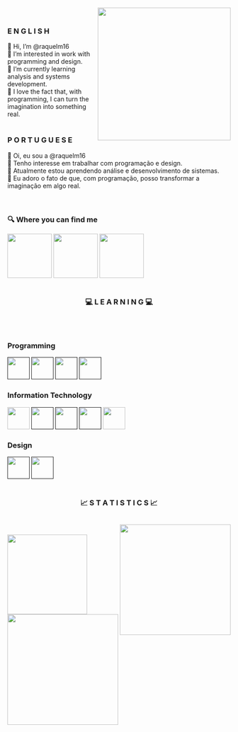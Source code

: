 <img align="right" width="300px" style="margin-top:-20px"  src="https://sdk.bitmoji.com/render/panel/e0c8b93f-c246-46e8-9db2-ec0cb01ec9eb-ff4c64b6-a138-42a8-87f8-b0615868c0f9-v1.png?transparent=1&palette=1" width="300" height="300" class="media-object  img-responsive img-thumbnail">
   
   <h3>E N G L I S H </h3> 
   👋 Hi, I’m @raquelm16 <br>
   👀 I’m interested in work with programming and design. <br>
   🌱 I’m currently learning analysis and systems development. <br>
   💞️ I love the fact that, with programming, I can turn the imagination into something real. <br>
   <br>
   <h3>P O R T U G U E S E </h3>
   👋 Oi, eu sou a @raquelm16 <br>
   👀 Tenho interesse em trabalhar com programação e design. <br>
   🌱 Atualmente estou aprendendo análise e desenvolvimento de sistemas. <br>
   💞️ Eu adoro o fato de que, com programação, posso transformar a imaginação em algo real. <br>
<br>
<br>

 
<h3 align="left">🔍 Where you can find me </h3>

<a href="https://www.linkedin.com/in/raquelmc/"><img src="https://user-images.githubusercontent.com/100868145/170832845-13e0fd24-16f7-4b30-988f-fc01ab7acc40.png" width="100" height="100"  class="media-object  img-responsive img-thumbnail"></a>
<a href="https://www.skoob.com.br/perfil/raquelm16"><img src="https://user-images.githubusercontent.com/100868145/170867616-3376cef0-aa82-4555-a27c-04b0210785e8.png"  width="100" height="100" class="media-object  img-responsive img-thumbnail"></a>
<a href="mailto:raquelmc365@gmail.com"><img src="https://user-images.githubusercontent.com/100868145/170833005-34940b65-11c5-486d-900b-6ab72ff895a2.png" width="100" height="100"  class="media-object  img-responsive img-thumbnail"></a>
<br>
<br>

<h3 align="center"> 💻 L E A R N I N G 💻</h3>
<br>
<br>
<h3 align="left">Programming</h3>
<code><a href=""><img src="https://user-images.githubusercontent.com/100868145/170838822-6cb4cd89-9f72-409d-a36c-de72e8d5dc1d.png" width="50" height="50"></a></code>
<code><a href=""><img src="https://user-images.githubusercontent.com/100868145/170838851-fcd426df-38b9-4ae0-a232-e45b828c52a1.png" width="50" height="50"></a></code>
<code><a href=""><img src="https://user-images.githubusercontent.com/100868145/170839652-f4cbd22c-bed2-4377-a9d7-c9225de77a17.png" width="50" height="50"></a></code>
<code><a href=""><img src="https://user-images.githubusercontent.com/100868145/170840175-bd005f02-af3e-42f3-9c53-e56d2b2e3c17.png" width="50" height="50"></a></code>
<br>
<h3 align="left">Information Technology</h3>
<code><a href="https://drive.google.com/file/d/1ZQqlM_3ncWXfy-NqMBejx2KVkDbcOUXa/view"><img src="https://user-images.githubusercontent.com/100868145/170839772-0432b6b5-a27a-47d7-969d-913a7c95fabd.png" width="50" height="50"></a></code>
<code><a href=""><img src="https://user-images.githubusercontent.com/100868145/170839826-6ac3d0bc-7dc2-4ff6-8c48-8601c77d654d.png" width="50" height="50"></a></code>
<code><a href=""><img src="https://user-images.githubusercontent.com/100868145/170839845-dbf7e4e3-0ba4-494a-921c-1aea554aabb9.png" width="50" height="50"></a></code>
<code><a href=""><img src="https://user-images.githubusercontent.com/100868145/170839859-b1fa6e51-bd71-4a12-8b5f-e455668e8941.png" width="50" height="50"></a></code>
<code><a href="https://www.credly.com/badges/ba43394e-431f-46e0-a120-a5ecea578563/public_url"><img src="https://user-images.githubusercontent.com/100868145/173236397-b1e6fcf6-1d5f-4435-93a9-5509a157d7c2.png" width="50" height="50"></a></code>
<br>
<h3 align="left">Design</h3>
<code><a href=""><img src="https://user-images.githubusercontent.com/100868145/170840112-d02a2c93-68b4-4a94-801d-c37e8d35f86c.png" width="50" height="50"></a></code>
<code><a href=""><img src="https://user-images.githubusercontent.com/100868145/170840127-64e1b327-875d-45bc-9447-f46765005ee3.png" width="50" height="50"></a></code>
<br>
<br>


<h3 align="center"> 📈 S T A T I S T I C S 📈</h3> 
<br>
<img align="right" src="https://sdk.bitmoji.com/render/panel/9e669e76-bd42-43ba-bc81-83741de280f5-ff4c64b6-a138-42a8-87f8-b0615868c0f9-v1.png?transparent=1&palette=1" width="250" height="250" class="media-object img-responsive img-thumbnail">
<a href="https://github.com/raquelm16">
  <h3 align="left"><img height="180em" src="https://github-readme-stats-eight-theta.vercel.app/api?username=raquelm16&show_icons=true&theme=darcula&icon_color=2f548f&include_all_commits=true&count_private=true"/>
     <br>
  <img height="250em" src="https://github-readme-stats-eight-theta.vercel.app/api/top-langs/?username=raquelm16&layout=default&langs_count=10&theme=darcula&"/></h3>
     <br>
   
